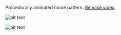 Procedurally animated moiré pattern. [Release video](https://vimeo.com/911625400).

![alt text](https://klearrender.files.wordpress.com/2024/02/model_a_v02.jpg)

![alt text](https://klearrender.files.wordpress.com/2024/02/express_moire_interface_v01.jpg)
